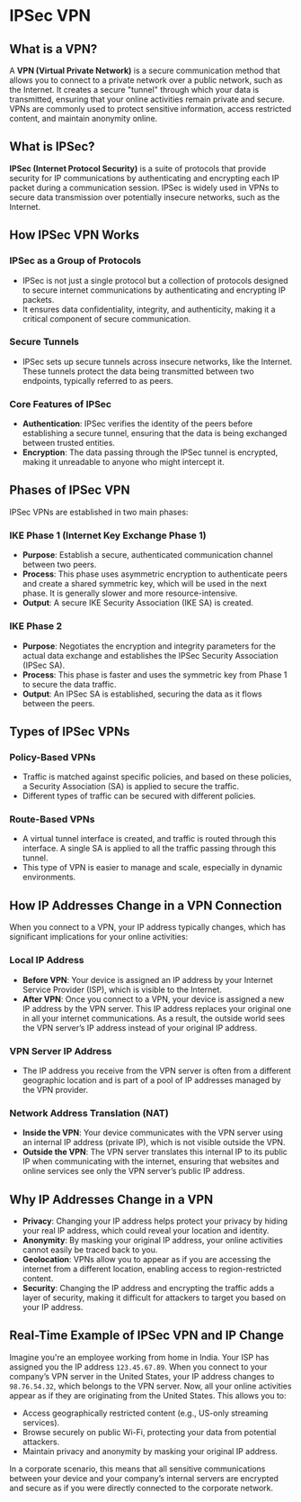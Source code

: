 # IPSec VPN

## What is a VPN?

A **VPN (Virtual Private Network)** is a secure communication method that allows you to connect to a private network over a public network, such as the Internet. It creates a secure "tunnel" through which your data is transmitted, ensuring that your online activities remain private and secure. VPNs are commonly used to protect sensitive information, access restricted content, and maintain anonymity online.

## What is IPSec?

**IPSec (Internet Protocol Security)** is a suite of protocols that provide security for IP communications by authenticating and encrypting each IP packet during a communication session. IPSec is widely used in VPNs to secure data transmission over potentially insecure networks, such as the Internet.

## How IPSec VPN Works

### IPSec as a Group of Protocols

- IPSec is not just a single protocol but a collection of protocols designed to secure internet communications by authenticating and encrypting IP packets.
- It ensures data confidentiality, integrity, and authenticity, making it a critical component of secure communication.

### Secure Tunnels

- IPSec sets up secure tunnels across insecure networks, like the Internet. These tunnels protect the data being transmitted between two endpoints, typically referred to as peers.

### Core Features of IPSec

- **Authentication**: IPSec verifies the identity of the peers before establishing a secure tunnel, ensuring that the data is being exchanged between trusted entities.
- **Encryption**: The data passing through the IPSec tunnel is encrypted, making it unreadable to anyone who might intercept it.

## Phases of IPSec VPN

IPSec VPNs are established in two main phases:

### IKE Phase 1 (Internet Key Exchange Phase 1)

- **Purpose**: Establish a secure, authenticated communication channel between two peers.
- **Process**: This phase uses asymmetric encryption to authenticate peers and create a shared symmetric key, which will be used in the next phase. It is generally slower and more resource-intensive.
- **Output**: A secure IKE Security Association (IKE SA) is created.

### IKE Phase 2

- **Purpose**: Negotiates the encryption and integrity parameters for the actual data exchange and establishes the IPSec Security Association (IPSec SA).
- **Process**: This phase is faster and uses the symmetric key from Phase 1 to secure the data traffic.
- **Output**: An IPSec SA is established, securing the data as it flows between the peers.

## Types of IPSec VPNs

### Policy-Based VPNs

- Traffic is matched against specific policies, and based on these policies, a Security Association (SA) is applied to secure the traffic.
- Different types of traffic can be secured with different policies.

### Route-Based VPNs

- A virtual tunnel interface is created, and traffic is routed through this interface. A single SA is applied to all the traffic passing through this tunnel.
- This type of VPN is easier to manage and scale, especially in dynamic environments.

## How IP Addresses Change in a VPN Connection

When you connect to a VPN, your IP address typically changes, which has significant implications for your online activities:

### Local IP Address

- **Before VPN**: Your device is assigned an IP address by your Internet Service Provider (ISP), which is visible to the Internet.
- **After VPN**: Once you connect to a VPN, your device is assigned a new IP address by the VPN server. This IP address replaces your original one in all your internet communications. As a result, the outside world sees the VPN server’s IP address instead of your original IP address.

### VPN Server IP Address

- The IP address you receive from the VPN server is often from a different geographic location and is part of a pool of IP addresses managed by the VPN provider.

### Network Address Translation (NAT)

- **Inside the VPN**: Your device communicates with the VPN server using an internal IP address (private IP), which is not visible outside the VPN.
- **Outside the VPN**: The VPN server translates this internal IP to its public IP when communicating with the internet, ensuring that websites and online services see only the VPN server’s public IP address.

## Why IP Addresses Change in a VPN

- **Privacy**: Changing your IP address helps protect your privacy by hiding your real IP address, which could reveal your location and identity.
- **Anonymity**: By masking your original IP address, your online activities cannot easily be traced back to you.
- **Geolocation**: VPNs allow you to appear as if you are accessing the internet from a different location, enabling access to region-restricted content.
- **Security**: Changing the IP address and encrypting the traffic adds a layer of security, making it difficult for attackers to target you based on your IP address.

## Real-Time Example of IPSec VPN and IP Change

Imagine you're an employee working from home in India. Your ISP has assigned you the IP address `123.45.67.89`. When you connect to your company’s VPN server in the United States, your IP address changes to `98.76.54.32`, which belongs to the VPN server. Now, all your online activities appear as if they are originating from the United States. This allows you to:

- Access geographically restricted content (e.g., US-only streaming services).
- Browse securely on public Wi-Fi, protecting your data from potential attackers.
- Maintain privacy and anonymity by masking your original IP address.

In a corporate scenario, this means that all sensitive communications between your device and your company’s internal servers are encrypted and secure as if you were directly connected to the corporate network.
